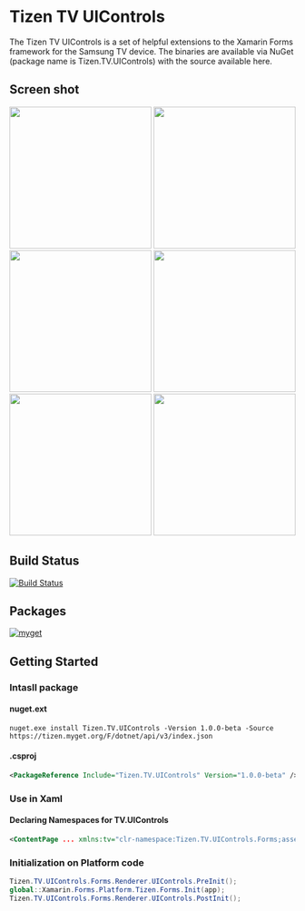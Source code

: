 # Tizen TV UIControls
The Tizen TV UIControls is a set of helpful extensions to the Xamarin Forms framework for the Samsung TV device. The binaries are available via NuGet (package name is Tizen.TV.UIControls) with the source available here.

## Screen shot
<img src="https://user-images.githubusercontent.com/1029155/42200625-34b8332a-7ecf-11e8-9494-5f97cf4c3e60.gif" width="250"> <img src="https://user-images.githubusercontent.com/1029155/42200629-3742fb16-7ecf-11e8-82ea-dc8dd5fd9619.gif" width="250"> <img src="https://user-images.githubusercontent.com/1029155/42200631-3b63edcc-7ecf-11e8-8435-31e12c5ed79e.gif" width="250"> <img src="https://user-images.githubusercontent.com/1029155/42200633-3d5b9396-7ecf-11e8-91c2-72f3d1003360.gif" width="250"> <img src="https://user-images.githubusercontent.com/1029155/42200637-4685077c-7ecf-11e8-9984-4c68048da265.gif" width="250"> <img src="https://user-images.githubusercontent.com/1029155/42200638-489afd3c-7ecf-11e8-981d-8f27169ee8c0.gif" width="250">


## Build Status
 [![Build Status](http://13.124.0.26:8080/job/Tizen.TV.UIControls/job/Release/badge/icon)](http://13.124.0.26:8080/job/Tizen.TV.UIControls/job/Release/)
## Packages
[![myget](https://img.shields.io/tizen.myget/dotnet/vpre/Tizen.TV.UIControls.svg)](https://tizen.myget.org/feed/dotnet/package/nuget/Tizen.TV.UIControls)
## Getting Started
### Intasll package 
#### nuget.ext
```
nuget.exe install Tizen.TV.UIControls -Version 1.0.0-beta -Source https://tizen.myget.org/F/dotnet/api/v3/index.json
```
#### .csproj
```xml
<PackageReference Include="Tizen.TV.UIControls" Version="1.0.0-beta" />
```
### Use in Xaml
#### Declaring Namespaces for TV.UIControls
``` xml
<ContentPage ... xmlns:tv="clr-namespace:Tizen.TV.UIControls.Forms;assembly=Tizen.TV.UIControls.Forms" ...>
```
### Initialization on Platform code
``` c#
Tizen.TV.UIControls.Forms.Renderer.UIControls.PreInit();
global::Xamarin.Forms.Platform.Tizen.Forms.Init(app);
Tizen.TV.UIControls.Forms.Renderer.UIControls.PostInit();
```
